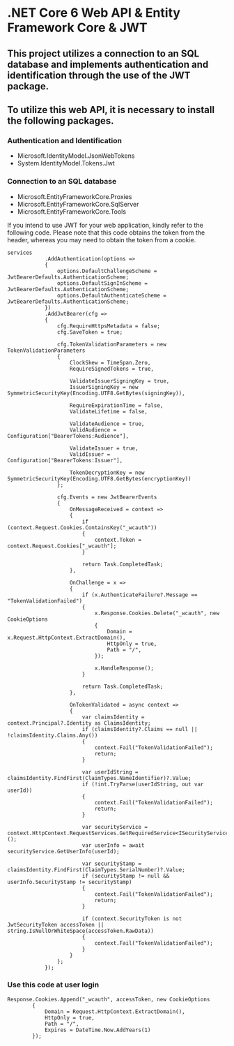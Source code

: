 # .NET Core 6 Web API & Entity Framework Core & JWT

## This project utilizes a connection to an SQL database and implements authentication and identification through the use of the JWT package.

## To utilize this web API, it is necessary to install the following packages.

### Authentication and Identification

  - Microsoft.IdentityModel.JsonWebTokens
  - System.IdentityModel.Tokens.Jwt

### Connection to an SQL database

  - Microsoft.EntityFrameworkCore.Proxies
  - Microsoft.EntityFrameworkCore.SqlServer
  - Microsoft.EntityFrameworkCore.Tools

If you intend to use JWT for your web application, kindly refer to the following code. Please note that this code obtains the token from the header, whereas you may need to obtain the token from a cookie. 

```
services
            .AddAuthentication(options =>
            {
                options.DefaultChallengeScheme = JwtBearerDefaults.AuthenticationScheme;
                options.DefaultSignInScheme = JwtBearerDefaults.AuthenticationScheme;
                options.DefaultAuthenticateScheme = JwtBearerDefaults.AuthenticationScheme;
            })
            .AddJwtBearer(cfg =>
            {
                cfg.RequireHttpsMetadata = false;
                cfg.SaveToken = true;

                cfg.TokenValidationParameters = new TokenValidationParameters
                {
                    ClockSkew = TimeSpan.Zero,
                    RequireSignedTokens = true,

                    ValidateIssuerSigningKey = true,
                    IssuerSigningKey = new SymmetricSecurityKey(Encoding.UTF8.GetBytes(signingKey)),

                    RequireExpirationTime = false,
                    ValidateLifetime = false,

                    ValidateAudience = true,
                    ValidAudience = Configuration["BearerTokens:Audience"],

                    ValidateIssuer = true,
                    ValidIssuer = Configuration["BearerTokens:Issuer"],

                    TokenDecryptionKey = new SymmetricSecurityKey(Encoding.UTF8.GetBytes(encryptionKey))
                };

                cfg.Events = new JwtBearerEvents
                {
                    OnMessageReceived = context =>
                    {
                        if (context.Request.Cookies.ContainsKey("_wcauth"))
                        {
                            context.Token = context.Request.Cookies["_wcauth"];
                        }

                        return Task.CompletedTask;
                    },

                    OnChallenge = x =>
                    {
                        if (x.AuthenticateFailure?.Message == "TokenValidationFailed")
                        {
                            x.Response.Cookies.Delete("_wcauth", new CookieOptions
                            {
                                Domain = x.Request.HttpContext.ExtractDomain(),
                                HttpOnly = true,
                                Path = "/",
                            });

                            x.HandleResponse();
                        }

                        return Task.CompletedTask;
                    },

                    OnTokenValidated = async context =>
                    {
                        var claimsIdentity = context.Principal?.Identity as ClaimsIdentity;
                        if (claimsIdentity?.Claims == null || !claimsIdentity.Claims.Any())
                        {
                            context.Fail("TokenValidationFailed");
                            return;
                        }

                        var userIdString = claimsIdentity.FindFirst(ClaimTypes.NameIdentifier)?.Value;
                        if (!int.TryParse(userIdString, out var userId))
                        {
                            context.Fail("TokenValidationFailed");
                            return;
                        }

                        var securityService = context.HttpContext.RequestServices.GetRequiredService<ISecurityService>();
                        var userInfo = await securityService.GetUserInfo(userId);

                        var securityStamp = claimsIdentity.FindFirst(ClaimTypes.SerialNumber)?.Value;
                        if (securityStamp != null && userInfo.SecurityStamp != securityStamp)
                        {
                            context.Fail("TokenValidationFailed");
                            return;
                        }

                        if (context.SecurityToken is not JwtSecurityToken accessToken || string.IsNullOrWhiteSpace(accessToken.RawData))
                        {
                            context.Fail("TokenValidationFailed");
                        }
                    }
                };
            });

```


### Use this code at user login

```
Response.Cookies.Append("_wcauth", accessToken, new CookieOptions
        {
            Domain = Request.HttpContext.ExtractDomain(),
            HttpOnly = true,
            Path = "/",
            Expires = DateTime.Now.AddYears(1)
        });
        
```
